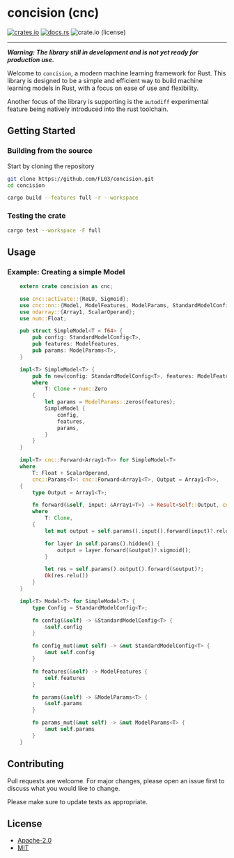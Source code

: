 # concision (cnc)

[![crates.io](https://img.shields.io/crates/v/concision?logo=rust&style=for-the-badge)](https://crates.io/crates/concision)
[![docs.rs](https://img.shields.io/docsrs/concision?style=for-the-badge&logo=rust)](https://docs.rs/concision)
![crate.io (license)](https://img.shields.io/crates/l/concision?logo=rust&style=for-the-badge)

***

_**Warning: The library still in development and is not yet ready for production use.**_

Welcome to `concision`, a modern machine learning framework for Rust. This library is designed to be a simple and efficient way to build machine learning models in Rust, with a focus on ease of use and flexibility.

Another focus of the library is supporting is the `autodiff` experimental feature being natively introduced into the rust toolchain.

## Getting Started

### Building from the source

Start by cloning the repository

```bash
git clone https://github.com/FL03/concision.git
cd concision
```

```bash
cargo build --features full -r --workspace
```

### Testing the crate

```bash
cargo test --workspace -F full
```

## Usage

### Example: Creating a simple Model

```rust
    extern crate concision as cnc;

    use cnc::activate::{ReLU, Sigmoid};
    use cnc::nn::{Model, ModelFeatures, ModelParams, StandardModelConfig};
    use ndarray::{Array1, ScalarOperand};
    use num::Float;

    pub struct SimpleModel<T = f64> {
        pub config: StandardModelConfig<T>,
        pub features: ModelFeatures,
        pub params: ModelParams<T>,
    }

    impl<T> SimpleModel<T> {
        pub fn new(config: StandardModelConfig<T>, features: ModelFeatures) -> Self 
        where 
            T: Clone + num::Zero
        {
            let params = ModelParams::zeros(features);
            SimpleModel {
                config,
                features,
                params,
            }
        }
    }

    impl<T> cnc::Forward<Array1<T>> for SimpleModel<T>
    where
        T: Float + ScalarOperand,
        cnc::Params<T>: cnc::Forward<Array1<T>, Output = Array1<T>>,
    {
        type Output = Array1<T>;

        fn forward(&self, input: &Array1<T>) -> Result<Self::Output, cnc::Error>
        where
            T: Clone,
        {
            let mut output = self.params().input().forward(input)?.relu();

            for layer in self.params().hidden() {
                output = layer.forward(&output)?.sigmoid();
            }

            let res = self.params().output().forward(&output)?;
            Ok(res.relu())
        }
    }

    impl<T> Model<T> for SimpleModel<T> {
        type Config = StandardModelConfig<T>;

        fn config(&self) -> &StandardModelConfig<T> {
            &self.config
        }

        fn config_mut(&mut self) -> &mut StandardModelConfig<T> {
            &mut self.config
        }

        fn features(&self) -> ModelFeatures {
            self.features
        }

        fn params(&self) -> &ModelParams<T> {
            &self.params
        }

        fn params_mut(&mut self) -> &mut ModelParams<T> {
            &mut self.params
        }
    }
```

## Contributing

Pull requests are welcome. For major changes, please open an issue first
to discuss what you would like to change.

Please make sure to update tests as appropriate.

## License

* [Apache-2.0](https://choosealicense.com/licenses/apache-2.0/)
* [MIT](https://choosealicense.com/licenses/mit/)
